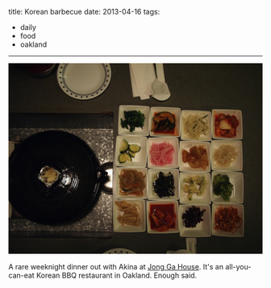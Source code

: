 title: Korean barbecue
date: 2013-04-16
tags:
- daily
- food
- oakland
---

![Banchan at Jong Ga House.](/images/jong-ga-house.jpg)

A rare weeknight dinner out with Akina at [Jong Ga House](http://www.jonggahouse.com/). It's an all-you-can-eat Korean BBQ restaurant in Oakland. Enough said.
